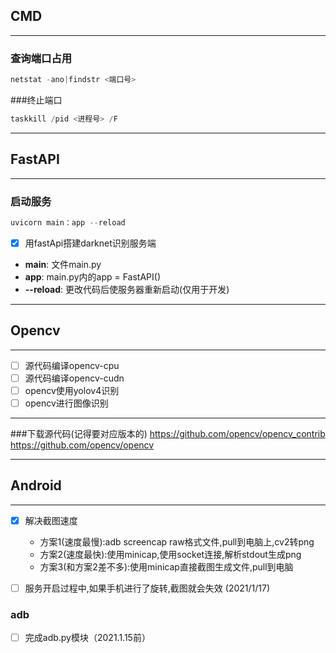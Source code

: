 
## **CMD**
---------------------------------------------------------
### 查询端口占用
```PowerShell
netstat -ano|findstr <端口号>
```
###终止端口
```PowerShell
taskkill /pid <进程号> /F
```

---------------------------------------------------------
## **FastAPI**
---------------------------------------------------------
### 启动服务
```PowerShell
uvicorn main：app --reload
```
 - [x]  用fastApi搭建darknet识别服务端

 - **main**: 文件main.py
 - **app**: main.py内的app = FastAPI()
 - **--reload**: 更改代码后使服务器重新启动(仅用于开发)
 

---------------------------------------------------------
## **Opencv**
---------------------------------------------------------
 - [ ]  源代码编译opencv-cpu
 - [ ]  源代码编译opencv-cudn
 - [ ]  opencv使用yolov4识别
 - [ ]  opencv进行图像识别

---------------------------------------------------------
###下载源代码(记得要对应版本的)
https://github.com/opencv/opencv_contrib
https://github.com/opencv/opencv


 
---------------------------------------------------------
## **Android**
---------------------------------------------------------
 - [x]  解决截图速度
  
    - 方案1(速度最慢):adb screencap raw格式文件,pull到电脑上,cv2转png
    - 方案2(速度最快):使用minicap,使用socket连接,解析stdout生成png
    - 方案3(和方案2差不多):使用minicap直接截图生成文件,pull到电脑
 - [ ]  服务开启过程中,如果手机进行了旋转,截图就会失效 (2021/1/17)
  

### adb

 - [ ] 完成adb.py模块（2021.1.15前）
